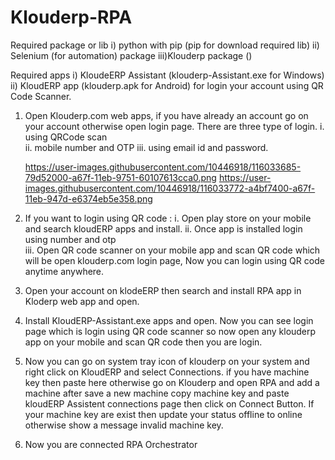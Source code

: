 # Klouderp-RPA

Required package or lib
i)  python with pip (pip for download required lib)
ii) Selenium (for automation) package
iii)Klouderp package ()

Required apps
i)  KloudeERP Assistant (klouderp-Assistant.exe for Windows)
ii) KloudERP app (klouderp.apk for Android) for login your account using QR Code Scanner.

1. Open Klouderp.com web apps, if you have already an account go on your account otherwise open login page. There are three type of login.
i.   using QRCode scan    
ii.  mobile number and OTP 
iii. using email id and password.


    https://user-images.githubusercontent.com/10446918/116033685-79d52000-a67f-11eb-9751-60107613cca0.png
    https://user-images.githubusercontent.com/10446918/116033772-a4bf7400-a67f-11eb-947d-e6374eb5e358.png

2. If you want to login using QR code :
i.   Open play store on your mobile and search kloudERP apps and install. 
ii.  Once app is installed login using number and otp    
iii. Open QR code scanner on your mobile app and scan QR code which will be open klouderp.com login page, Now you can login using QR code anytime anywhere.

3. Open your account on klodeERP then search and install RPA app in Kloderp web app and open.

4. Install KloudERP-Assistant.exe apps and open. Now you can see login page which is login using QR code scanner so now open any klouderp app on your mobile and scan QR code then    you are login.
5. Now you can go on system tray icon of klouderp on your system and right click on KloudERP and select Connections. if you have machine key then paste here otherwise go on          Klouderp and open RPA and add a machine after save a new machine copy machine key and paste kloudERP Assistent connections page then click on Connect Button. If your machine key are exist then update your status offline to online otherwise show a message invalid machine key.
6. Now you are connected RPA Orchestrator
